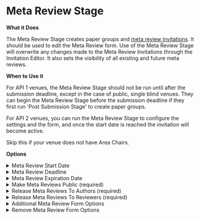 # Meta Review Stage

**What it Does**

The Meta Review Stage creates paper groups and [meta review invitations](../default-forms/default-meta-review-form.md). It should be used to edit the Meta Review form. Use of the Meta Review Stage will overwrite any changes made to the Meta Review Invitations through the Invitation Editor. It also sets the visibility of all existing and future meta reviews.&#x20;

**When to Use it**

For API 1 venues, the Meta Review Stage should not be run until after the submission deadline, except in the case of public, single blind venues. They can begin the Meta Review Stage before the submission deadline if they first run 'Post Submission Stage' to create paper groups. &#x20;

For API 2 venues, you can run the Meta Review Stage to configure the settings and the form, and once the start date is reached the invitation will become active.&#x20;

Skip this if your venue does not have Area Chairs.

**Options**

<details>

<summary>Meta Review Start Date</summary>

* Enter a time and date you want the Meta Review period to begin in GMT using the following format: YYYY/MM/DD HH:MM (e.g. 2019/01/31 23:59)
* Optional
* Defaults to now

</details>

<details>

<summary>Meta Review Deadline</summary>

* This is the official, soft deadline Area Chairs will see.&#x20;
* Enter a time and date in GMT using the following format: YYYY/MM/DD HH:MM (e.g. 2019/01/31 23:59)
* Optional

</details>

<details>

<summary>Meta Review Expiration Date</summary>

* After this date, no more meta reviews can be submitted. This is the hard deadline area chairs will not be able to see.&#x20;
* Enter a time and date in GMT using the following format: YYYY/MM/DD HH:MM (e.g. 2019/01/31 23:59)
* Optional
* Default is 30 minutes after the meta review deadline

</details>

<details>

<summary>Make Meta Reviews Public (required)</summary>

* This setting determines whether or not meta reviews are public the moment they are posted.
* Default is "No, meta reviews should NOT be revealed publicly when they are posted"

</details>

<details>

<summary>Release Meta Reviews To Authors (required)</summary>

* This setting determines whether or not meta reviews are visible to authors the moment they are posted.
* Default is "No, meta reviews should NOT be revealed when they are posted to the paper's authors"

</details>

<details>

<summary>Release Meta Reviews To Reviewers (required)</summary>

* This setting determines whether or not meta reviews are visible to reviewers the moment they are posted.
* Default is "Meta review should not be revealed to any reviewer"

</details>

<details>

<summary>Additional Meta Review Form Options </summary>

* This is where you can configure additional options in the meta review form.
* Use lowercase for the field names and underscores to represent spaces. The UI will auto-format the names, for example: supplementary\_material -> Supplementary Material.
* Valid JSON is expected.
* The [Default Meta Review Form](../default-forms/default-meta-review-form.md).
* Optional

</details>

<details>

<summary>Remove Meta Review Form Options</summary>

* Removes fields from the Default Meta Review form. Expects a comma separated list of field names in lowercase.
* Optional

</details>
